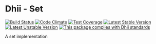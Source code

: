 # Dhii - Set

[![Build Status](https://travis-ci.org/Dhii/set.svg?branch=develop)](https://travis-ci.org/Dhii/set)
[![Code Climate](https://codeclimate.com/github/Dhii/set/badges/gpa.svg)](https://codeclimate.com/github/Dhii/set)
[![Test Coverage](https://codeclimate.com/github/Dhii/set/badges/coverage.svg)](https://codeclimate.com/github/Dhii/set/coverage)
[![Latest Stable Version](https://poser.pugx.org/dhii/set/version)](https://packagist.org/packages/dhii/set)
[![Latest Unstable Version](https://poser.pugx.org/dhii/set/v/unstable)](https://packagist.org/packages/dhii/set)
[![This package complies with Dhii standards](https://img.shields.io/badge/Dhii-Compliant-green.svg?style=flat-square)][Dhii]

A set implementation

[Dhii]: https://github.com/Dhii/dhii
